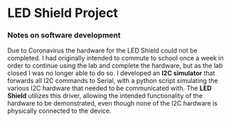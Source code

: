 
# LED Shield Project

### Notes on software development

Due to Coronavirus the hardware for the LED Shield could not be completed.  I had originally intended to commute to school once a week in order to continue using the lab and complete the hardware, but as the lab closed I was no longer able to do so.  I developed an **I2C simulator** that forwards all I2C commands to Serial, with a python script simulating the various I2C hardware that needed to be communicated with.  The **LED Shield** utilizes this driver, allowing the intended functionality of the hardware to be demonstrated, even though none of the I2C hardware is physically connected to the device.
